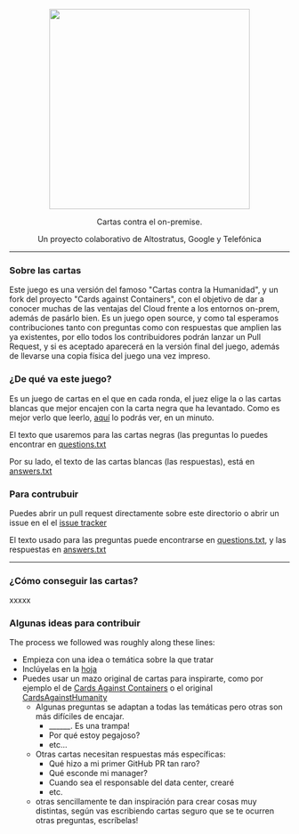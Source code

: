 <p align="center"><img src="imagen.png" width="360"></p>

<p align="center">Cartas contra el on-premise.</p>
<p align="center">Un proyecto colaborativo de Altostratus, Google y Telefónica</p>

<hr>


### Sobre las cartas

Este juego es una versión del famoso "Cartas contra la Humanidad", y un fork del proyecto "Cards against Containers", con el objetivo de dar a conocer muchas de las ventajas del Cloud frente a los entornos on-prem, además de pasárlo bien. Es un juego open source, y como tal esperamos contribuciones tanto con preguntas como con respuestas que amplien las ya existentes, por ello todos los contribuidores podrán lanzar un Pull Request, y si es aceptado aparecerá en la versión final del juego, además de llevarse una copia física del juego una vez impreso. 

### ¿De qué va este juego?

Es un juego de cartas en el que en cada ronda, el juez elige la o las cartas blancas que mejor encajen con la carta negra que ha levantado. Como es mejor verlo que leerlo, [aquí](https://www.youtube.com/watch?v=Uyciy8LmmXg) lo podrás ver, en un minuto.

El texto que usaremos para las cartas negras (las preguntas lo puedes encontrar en [questions.txt](./questions.txt)

Por su lado, el texto de las cartas blancas (las respuestas), está en [answers.txt](./answers.txt)

### Para contrubuir

Puedes abrir un pull request directamente sobre este directorio o abrir un issue en el el [issue tracker](https://github.com/cardsagainstonpremise/deck/issues)

El texto usado para las preguntas puede encontrarse en [questions.txt](./questions.txt), y las respuestas en [answers.txt](./answers.txt)

<hr>


### ¿Cómo conseguir las cartas?
xxxxx



### Algunas ideas para contribuir

The process we followed was roughly along these lines:
* Empieza con una idea o temática sobre la que tratar
* Inclúyelas en la [hoja](https://docs.google.com/spreadsheets/d/1Oz7ggAvBLuJJCOqpXDH6Ko73L8V4fjy_eaWnyIAw7Go/edit?usp=sharing)
* Puedes usar un mazo original de cartas para inspirarte, como por ejemplo el de [Cards Against Containers]([https://cardsagainsthumanity.com/](https://cardsagainst.io/)) o el original [CardsAgainstHumanity](https://cardsagainsthumanity.com/)
  * Algunas preguntas se adaptan a todas las temáticas pero otras son más difíciles de encajar.
    * ______. Es una trampa!
    * Por qué estoy pegajoso?
    * etc...
  * Otras cartas necesitan respuestas más específicas:
    * Qué hizo a mi primer GitHub PR tan raro?
    * Qué esconde mi manager?
    * Cuando sea el responsable del data center, crearé 
    * etc.
  * otras sencillamente te dan inspiración para crear cosas muy distintas, según vas escribiendo cartas seguro que se te ocurren otras preguntas, escríbelas!
